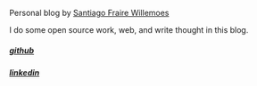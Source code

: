 <!--
.. title: Hello!
.. slug: index
.. date: 2020-07-07 21:14:43 UTC
.. tags:
.. category:
.. link:
.. description:
.. type: text
-->

Personal blog by [Santiago Fraire Willemoes][twitter]

I do some open source work, web, and write thought in this blog.

##### [github][github]

##### [linkedin][linkedin]

[linkedin]: https://www.linkedin.com/in/santiago-fraire-63b91226
[github]: https://github.com/Woile
[twitter]: https://twitter.com/santiwilly